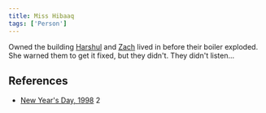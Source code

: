 ```yaml
---
title: Miss Hibaaq
tags: ['Person']
---
```

Owned the building [Harshul](/_wiki/harshul.md) and [Zach](/_wiki/zach.md) lived in before their boiler exploded. She warned them to get it fixed, but they didn't. They didn't listen...

## References
- [New Year's Day, 1998](/_wiki/new-years-day-1998.md) 2
